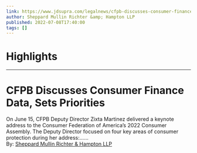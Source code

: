 ```yaml
---
link: https://www.jdsupra.com/legalnews/cfpb-discusses-consumer-finance-data-3483924/
author: Sheppard Mullin Richter &amp; Hampton LLP
published: 2022-07-08T17:40:00
tags: []
---
```

# Highlights


---
# CFPB Discusses Consumer Finance Data, Sets Priorities
On June 15, CFPB Deputy Director Zixta Martinez delivered a keynote address to the Consumer Federation of America’s 2022 Consumer Assembly. The Deputy Director focused on four key areas of consumer protection during her address:......  
By: [Sheppard Mullin Richter & Hampton LLP](https://www.jdsupra.com/profile/Sheppard-Mullin/)
